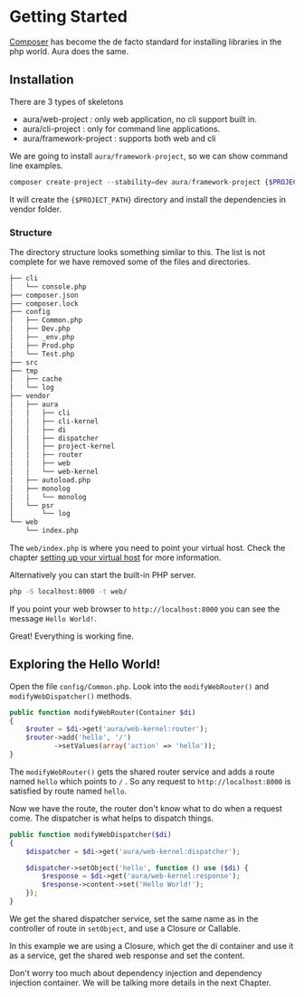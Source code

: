 # Getting Started

[Composer](http://getcomposer.org) has become the de facto standard
for installing libraries in the php world. Aura does the same.


## Installation

There are 3 types of skeletons

* aura/web-project : only web application, no cli support built in.
* aura/cli-project : only for command line applications.
* aura/framework-project : supports both web and cli

We are going to install `aura/framework-project`, so we can show command line
examples.

```php
composer create-project --stability=dev aura/framework-project {$PROJECT_PATH}
```

It will create the `{$PROJECT_PATH}` directory and install the dependencies
in vendor folder.

### Structure

The directory structure looks something similar to this. The list is not
complete for we have removed some of the files and directories.

```bash
├── cli
│   └── console.php
├── composer.json
├── composer.lock
├── config
│   ├── Common.php
│   ├── Dev.php
│   ├── _env.php
│   ├── Prod.php
│   └── Test.php
├── src
├── tmp
│   ├── cache
│   └── log
├── vendor
│   ├── aura
│   │   ├── cli
│   │   ├── cli-kernel
│   │   ├── di
│   │   ├── dispatcher
│   │   ├── project-kernel
│   │   ├── router
│   │   ├── web
│   │   └── web-kernel
│   ├── autoload.php
│   ├── monolog
│   │   └── monolog
│   └── psr
│       └── log
└── web
    └── index.php
```

The `web/index.php` is where you need to point your virtual host. Check the
chapter [setting up your virtual host](#leanpub-auto-setting-up-your-virtual-host) for more information.

Alternatively you can start the built-in PHP server.


```bash
php -S localhost:8000 -t web/
```

If you point your web browser to `http://localhost:8000` you can see
the message `Hello World!`.

Great! Everything is working fine.

## Exploring the Hello World!

Open the file `config/Common.php`. Look into the `modifyWebRouter()` and
`modifyWebDispatcher()` methods.

```php
public function modifyWebRouter(Container $di)
{
    $router = $di->get('aura/web-kernel:router');
    $router->add('hello', '/')
           ->setValues(array('action' => 'hello'));
}
```

The `modifyWebRouter()` gets the shared router service and adds a route
named `hello` which points to `/` . So any request to `http://localhost:8000`
is satisfied by route named `hello`.

Now we have the route, the router don't know what to do when a request come.
The dispatcher is what helps to dispatch things.

```php
public function modifyWebDispatcher($di)
{
    $dispatcher = $di->get('aura/web-kernel:dispatcher');

    $dispatcher->setObject('hello', function () use ($di) {
        $response = $di->get('aura/web-kernel:response');
        $response->content->set('Hello World!');
    });
}
```

We get the shared dispatcher service, set the same name as in the
controller of route in `setObject`, and use a Closure or Callable.

In this example we are using a Closure, which get the di container and use
it as a service, get the shared web response and set the content.

Don't worry too much about dependency injection and dependency injection
container. We will be talking more details in the next Chapter.
